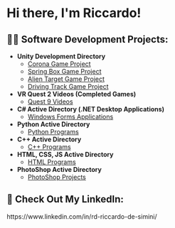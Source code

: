 <h1>Hi there, I'm Riccardo!</h1>

<h2>👨‍💻 Software Development Projects:</h2>

- <b>Unity Development Directory</b>
  - [Corona Game Project](https://github.com/RiccardoD25/Unity_Scripts/tree/main)
  - [Spring Box Game Project](https://github.com/RiccardoD25/Unity-Game-Project-Spring-Box)
  - [Alien Target Game Project](https://github.com/RiccardoD25/Unity-Game-Project-Alien-Target)
  - [Driving Track Game Project](https://github.com/RiccardoD25/Driving-Track-Game-Project/tree/main)
- <b>VR Quest 2 Videos (Completed Games)</b>
  - [Quest 9 Videos](https://github.com/RiccardoD25/Completed-VR-Quest-2-Videos/tree/main)
- <b>C# Active Directory (.NET Desktop Applications)</b>
  - [Windows Forms Applications](https://github.com/RiccardoD25/Csharp-Scripts/tree/main)
- <b>Python Active Directory</b>
  - [Python Programs](https://github.com/RiccardoD25/Python-Programs/tree/main)
- <b>C++ Active Directory</b>
  - [C++ Programs](https://github.com/RiccardoD25/CPP-Programs)
- <b>HTML, CSS, JS Active Directory</b>
  - [HTML Programs](https://github.com/RiccardoD25/HTML-Programs)
- <b>PhotoShop Active Directory</b>
  - [PhotoShop Projects](https://github.com/RiccardoD25/PhotoShop-Projects)   
   

<h2> 🤳 Check Out My LinkedIn:</h2>
  https://www.linkedin.com/in/rd-riccardo-de-simini/


